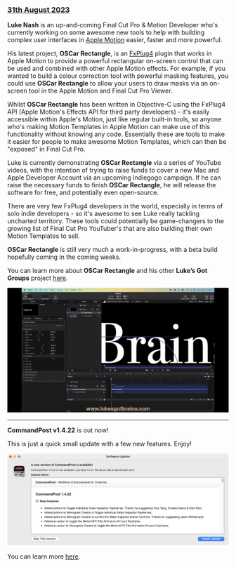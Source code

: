### [31th August 2023](/news/20230831)

**Luke Nash** is an up-and-coming Final Cut Pro & Motion Developer who's currently working on some awesome new tools to help with building complex user interfaces in [Apple Motion](https://www.apple.com/au/final-cut-pro/motion/) easier, faster and more powerful.

His latest project, **OSCar Rectangle**, is an [FxPlug4](https://developer.apple.com/documentation/professional_video_applications/fxplug?language=objc) plugin that works in Apple Motion to provide a powerful rectangular on-screen control that can be used and combined with other Apple Motion effects. For example, if you wanted to build a colour correction tool with powerful masking features, you could use **OSCar Rectangle** to allow your users to draw masks via an on-screen tool in the Apple Motion and Final Cut Pro Viewer.

Whilst **OSCar Rectangle** has been written in Objective-C using the FxPlug4 API (Apple Motion's Effects API for third party developers) - it's easily accessible within Apple's Motion, just like regular built-in tools, so anyone who's making Motion Templates in Apple Motion can make use of this functionality without knowing any code. Essentially these are tools to make it easier for people to make awesome Motion Templates, which can then be "exposed" in Final Cut Pro.

Luke is currently demonstrating **OSCar Rectangle** via a series of YouTube videos, with the intention of trying to raise funds to cover a new Mac and Apple Developer Account via an upcoming Indiegogo campaign. If he can raise the necessary funds to finish **OSCar Rectangle**, he will release the software for free, and potentially even open-source.

There are very few FxPlug4 developers in the world, especially in terms of solo indie developers - so it's awesome to see Luke really tackling uncharted territory. These tools could potentially be game-changers to the growing list of Final Cut Pro YouTuber's that are also building their own Motion Templates to sell.

**OSCar Rectangle** is still very much a work-in-progress, with a beta build hopefully coming in the coming weeks.

You can learn more about **OSCar Rectangle** and his other **Luke’s Got Groups** project [here](https://lukesgotbrains.com).

[![](/static/oscar-rectangle.jpeg)](https://youtube.com/watch?v=i9A1xa5bYTs)

---

**CommandPost v1.4.22** is out now!

This is just a quick small update with a few new features. Enjoy!

![](/static/commandpost-1-4-22.png)

You can learn more [here](https://commandpost.io).